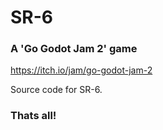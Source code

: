 
# SR-6
### A 'Go Godot Jam 2' game

https://itch.io/jam/go-godot-jam-2

Source code for SR-6.

### Thats all!
